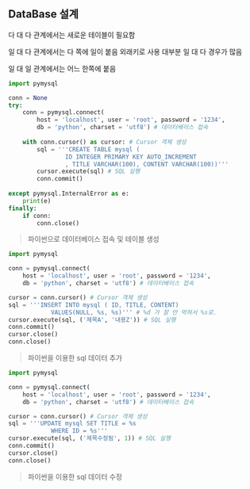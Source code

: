 ## DataBase  설계

다 대 다 관계에서는 새로운 테이블이 필요함 

일 대 다 관계에서는 다 쪽에 일이 붙음 외래키로 사용 대부분 일 대 다 경우가 많음

일 대 일 관계에서는 어느 한쪽에 붙음

```python
import pymysql

conn = None
try:
    conn = pymysql.connect(
        host = 'localhost', user = 'root', password = '1234',
        db = 'python', charset = 'utf8') # 데이터베이스 접속
    
    with conn.cursor() as cursor: # Cursor 객체 생성
        sql = '''CREATE TABLE mysql (
                ID INTEGER PRIMARY KEY AUTO_INCREMENT
                , TITLE VARCHAR(100), CONTENT VARCHAR(100))'''
        cursor.execute(sql) # SQL 실행
		conn.commit()
        
except pymysql.InternalError as e:
    print(e)
finally:
    if conn:
        conn.close()
```

> 파이썬으로 데이터베이스 접속 및 테이블 생성

```python
import pymysql

conn = pymysql.connect(
    host = 'localhost', user = 'root', password = '1234',
    db = 'python', charset = 'utf8') # 데이터베이스 접속

cursor = conn.cursor() # Cursor 객체 생성
sql = '''INSERT INTO mysql ( ID, TITLE, CONTENT)
            VALUES(NULL, %s, %s)'''	# %d 가 잘 안 먹혀서 %s로.
cursor.execute(sql, ('제목A', '내용Z')) # SQL 실행
conn.commit()
cursor.close()
conn.close()
```

> 파이썬을 이용한 sql  데이터 추가

```python
import pymysql

conn = pymysql.connect(
    host = 'localhost', user = 'root', password = '1234',
    db = 'python', charset = 'utf8') # 데이터베이스 접속

cursor = conn.cursor() # Cursor 객체 생성
sql = '''UPDATE mysql SET TITLE = %s
            WHERE ID = %s'''
cursor.execute(sql, ('제목수정됨', 1)) # SQL 실행
conn.commit()
cursor.close()
conn.close()
```

> 파이썬을 이용한 sql  데이터 수정